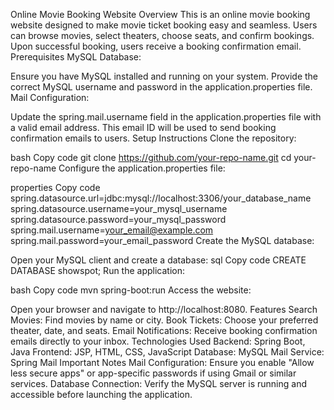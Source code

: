 Online Movie Booking Website
Overview
This is an online movie booking website designed to make movie ticket booking easy and seamless.
Users can browse movies, select theaters, choose seats, and confirm bookings.
Upon successful booking, users receive a booking confirmation email.
Prerequisites
MySQL Database:

Ensure you have MySQL installed and running on your system.
Provide the correct MySQL username and password in the application.properties file.
Mail Configuration:

Update the spring.mail.username field in the application.properties file with a valid email address.
This email ID will be used to send booking confirmation emails to users.
Setup Instructions
Clone the repository:

bash
Copy code
git clone https://github.com/your-repo-name.git
cd your-repo-name
Configure the application.properties file:

properties
Copy code
spring.datasource.url=jdbc:mysql://localhost:3306/your_database_name
spring.datasource.username=your_mysql_username
spring.datasource.password=your_mysql_password
spring.mail.username=your_email@example.com
spring.mail.password=your_email_password
Create the MySQL database:

Open your MySQL client and create a database:
sql
Copy code
CREATE DATABASE showspot;
Run the application:

bash
Copy code
mvn spring-boot:run
Access the website:

Open your browser and navigate to http://localhost:8080.
Features
Search Movies: Find movies by name or city.
Book Tickets: Choose your preferred theater, date, and seats.
Email Notifications: Receive booking confirmation emails directly to your inbox.
Technologies Used
Backend: Spring Boot, Java
Frontend: JSP, HTML, CSS, JavaScript
Database: MySQL
Mail Service: Spring Mail
Important Notes
Mail Configuration: Ensure you enable "Allow less secure apps" or app-specific passwords if using Gmail or similar services.
Database Connection: Verify the MySQL server is running and accessible before launching the application.
